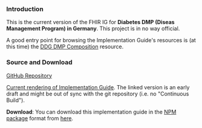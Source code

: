 ### Introduction

This is the current version of the FHIR IG for **Diabetes DMP (Diseas Management Program) in Germany**. This project is in no way official.

A good entry point for browsing the Implementation Guide's resources is (at this time) the [DDG DMP Composition](StructureDefinition-ddg-dmp-composition.html) resource.
### Source and Download

[GitHub Repository](https://github.com/michaelonken/dmp_diabetes)

[Current rendering of Implementation Guide](https://www.open-connections.de/dmp_diabetes/).
The linked version is an early draft and might be out of sync with the git repository (i.e. no "Continuous Build").

**Download**: You can download this implementation guide in the [NPM package](https://confluence.hl7.org/display/FHIR/NPM+Package+Specification) format from [here](package.tgz).